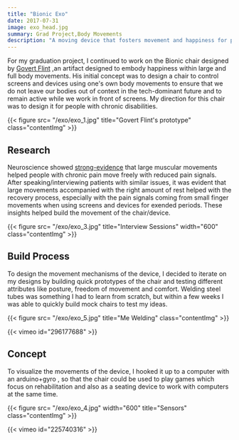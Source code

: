 ```yaml
---
title: "Bionic Exo"
date: 2017-07-31
image: exo_head.jpg
summary: Grad Project,Body Movements
description: "A moving device that fosters movement and happiness for people who have chronic pain related disorders."
---
```


For my graduation project, I continued to work on the Bionic chair designed by [Govert Flint](http://govertflint.com/BIONIC-CHAIR-THE-SEGREGATION-OF-JOY) ,an artifact designed to embody happiness within large and full body movements. His initial concept was to design a chair to control screens and devices using one's own body movements to ensure that we do not leave our bodies out of context in the tech-dominant future and to remain active while we work in front of screens. My direction for this chair was to design it for people with chronic disabilities. 

{{< figure src= "/exo/exo_1.jpg" title="Govert Flint's prototype" class="contentImg" >}}

## Research 

Neuroscience showed [strong-evidence](https://www.frontiersin.org/articles/10.3389/fpsyg.2019.01389/full) that large muscular movements helped people with chronic pain move freely with reduced pain signals. After speaking/interviewing patients with similar issues, it was evident that large movements accompanied with the right amount of rest helped with the recovery process, especially with the pain signals coming from small finger movements when using screens and devices for exended periods. These insights helped build the movement of the chair/device.

{{< figure src= "/exo/exo_3.jpg" title="Interview Sessions" width="600" class="contentImg" >}}

## Build Process
To design the movement mechanisms of the device, I decided to iterate on my designs by building quick prototypes of the chair and testing different attributes like posture, freedom of movement and comfort. Welding steel tubes was something I had to learn from scratch, but within a few weeks I was able to quickly build mock chairs to test my ideas. 

{{< figure src= "/exo/exo_5.jpg" title="Me Welding" class="contentImg" >}}

{{< vimeo id="296177688" >}}

## Concept
To visualize the movements of the device, I hooked it up to a computer with an arduino+gyro , so that the chair could be used to play games which focus on rehabilitation and also as a seating device to work with computers at the same time. 

{{< figure src= "/exo/exo_4.jpg" width="600" title="Sensors" class="contentImg" >}}

{{< vimeo id="225740316" >}}
